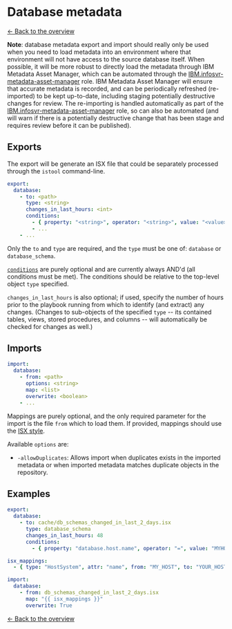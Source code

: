 # Database metadata

[<- Back to the overview](../README.md)

**Note**: database metadata export and import should really only be used when you need to load metadata into an environment where that environment will not have access to the source database itself.  When possible, it will be more robust to directly load the metadata through IBM Metadata Asset Manager, which can be automated through the [IBM.infosvr-metadata-asset-manager](https://galaxy.ansible.com/IBM/infosvr-metadata-asset-manager) role.  IBM Metadata Asset Manager will ensure that accurate metadata is recorded, and can be periodically refreshed (re-imported) to be kept up-to-date, including staging potentially destructive changes for review.  The re-importing is handled automatically as part of the [IBM.infosvr-metadata-asset-manager](https://galaxy.ansible.com/IBM/infosvr-metadata-asset-manager) role, so can also be automated (and will warn if there is a potentially destructive change that has been stage and requires review before it can be published).

## Exports

The export will be generate an ISX file that could be separately processed through the `istool` command-line.

```yml
export:
  database:
    - to: <path>
      type: <string>
      changes_in_last_hours: <int>
      conditions:
        - { property: "<string>", operator: "<string>", value: "<value>" }
        - ...
    - ...
```

Only the `to` and `type` are required, and the `type` must be one of: `database` or `database_schema`.

[`conditions`](conditions.md) are purely optional and are currently always AND'd (all conditions must be met). The conditions should be relative to the top-level object `type` specified.

`changes_in_last_hours` is also optional; if used, specify the number of hours prior to the playbook running from which to identify (and extract) any changes. (Changes to sub-objects of the specified `type` -- its contained tables, views, stored procedures, and columns -- will automatically be checked for changes as well.)

## Imports

```yml
import:
  database:
    - from: <path>
      options: <string>
      map: <list>
      overwrite: <boolean>
    - ...
```

Mappings are purely optional, and the only required parameter for the import is the file `from` which to load them. If provided, mappings should use the [ISX style](mappings.md#isx-style).

Available `options` are:

- `-allowDuplicates`: Allows import when duplicates exists in the imported metadata or when imported metadata matches duplicate objects in the repository.

## Examples

```yml
export:
  database:
    - to: cache/db_schemas_changed_in_last_2_days.isx
      type: database_schema
      changes_in_last_hours: 48
      conditions:
        - { property: "database.host.name", operator: "=", value: "MYHOST.SOMEWHERE.COM" }

isx_mappings:
  - { type: "HostSystem", attr: "name", from: "MY_HOST", to: "YOUR_HOST" }

import:
  database:
    - from: db_schemas_changed_in_last_2_days.isx
      map: "{{ isx_mappings }}"
      overwrite: True
```

[<- Back to the overview](../README.md)
